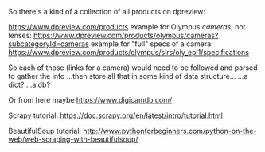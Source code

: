 So there's a kind of a collection of all products on dpreview:

https://www.dpreview.com/products
example for Olympus _cameras_, not lenses:
https://www.dpreview.com/products/olympus/cameras?subcategoryId=cameras
example for "full" specs of a camera:
https://www.dpreview.com/products/olympus/slrs/oly_epl1/specifications

So each of those (links for a camera) would need to be followed and parsed to gather the info
...then store all that in some kind of data structure...
...a dict?
...a db?

Or from here maybe https://www.digicamdb.com/


Scrapy tutorial:
https://doc.scrapy.org/en/latest/intro/tutorial.html

BeautifulSoup tutorial:
http://www.pythonforbeginners.com/python-on-the-web/web-scraping-with-beautifulsoup/
